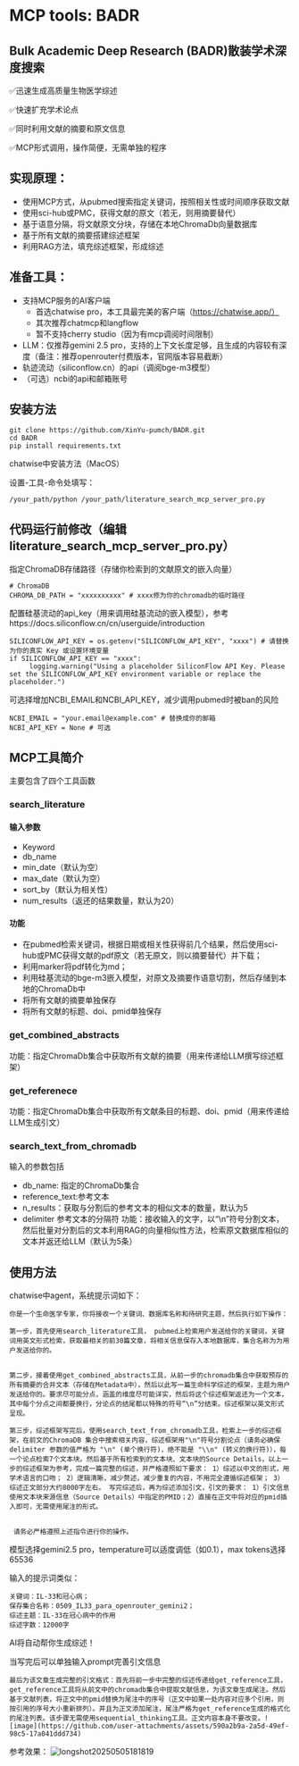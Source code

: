 # MCP tools: BADR
## Bulk Academic Deep Research (BADR)散装学术深度搜索

✅迅速生成高质量生物医学综述

✅快速扩充学术论点

✅同时利用文献的摘要和原文信息

✅MCP形式调用，操作简便，无需单独的程序


## 实现原理：
* 使用MCP方式，从pubmed搜索指定关键词，按照相关性或时间顺序获取文献
* 使用sci-hub或PMC，获得文献的原文（若无，则用摘要替代）
* 基于语意分隔，将文献原文分块，存储在本地ChromaDb向量数据库
* 基于所有文献的摘要搭建综述框架
* 利用RAG方法，填充综述框架，形成综述

## 准备工具：
* 支持MCP服务的AI客户端
  * 首选chatwise pro，本工具最完美的客户端（https://chatwise.app/）
  * 其次推荐chatmcp和langflow
  * 暂不支持cherry studio（因为有mcp调阅时间限制）
* LLM：仅推荐gemini 2.5 pro，支持的上下文长度足够，且生成的内容较有深度（备注：推荐openrouter付费版本，官网版本容易截断）
* 轨迹流动（siliconflow.cn）的api（调阅bge-m3模型）
* （可选）ncbi的api和邮箱账号


## 安装方法
```
git clone https://github.com/XinYu-pumch/BADR.git
cd BADR
pip install requirements.txt
```
chatwise中安装方法（MacOS）

设置-工具-命令处填写：
```
/your_path/python /your_path/literature_search_mcp_server_pro.py
```



## 代码运行前修改（编辑literature_search_mcp_server_pro.py）

指定ChromaDB存储路径（存储你检索到的文献原文的嵌入向量）
```
# ChromaDB
CHROMA_DB_PATH = "xxxxxxxxxx" # xxxx修为你的chromadb的临时路径
```
配置硅基流动的api_key（用来调用硅基流动的嵌入模型），参考https://docs.siliconflow.cn/cn/userguide/introduction
```
SILICONFLOW_API_KEY = os.getenv("SILICONFLOW_API_KEY", "xxxx") # 请替换为你的真实 Key 或设置环境变量
if SILICONFLOW_API_KEY == "xxxx":
     logging.warning("Using a placeholder SiliconFlow API Key. Please set the SILICONFLOW_API_KEY environment variable or replace the placeholder.")
```
可选择增加NCBI_EMAIL和NCBI_API_KEY，减少调用pubmed时被ban的风险
```
NCBI_EMAIL = "your.email@example.com" # 替换成你的邮箱
NCBI_API_KEY = None # 可选
```

## MCP工具简介
主要包含了四个工具函数
### search_literature

#### 输入参数
* Keyword
* db_name
* min_date（默认为空）
* max_date（默认为空）
* sort_by（默认为相关性）
* num_results（返还的结果数量，默认为20）
#### 功能
* 在pubmed检索关键词，根据日期或相关性获得前几个结果，然后使用sci-hub或PMC获得文献的pdf原文（若无原文，则以摘要替代）并下载；
* 利用marker将pdf转化为md；
* 利用硅基流动的bge-m3嵌入模型，对原文及摘要作语意切割，然后存储到本地的ChromaDb中
* 将所有文献的摘要单独保存
* 将所有文献的标题、doi、pmid单独保存



### get_combined_abstracts
功能：指定ChromaDb集合中获取所有文献的摘要（用来传递给LLM撰写综述框架）

### get_referenece
功能：指定ChromaDb集合中获取所有文献条目的标题、doi、pmid（用来传递给LLM生成引文）


### search_text_from_chromadb
输入的参数包括
* db_name: 指定的ChromaDb集合
* reference_text:参考文本
* n_results：获取与分割后的参考文本的相似文本的数量，默认为5
* delimiter 参考文本的分隔符
功能：接收输入的文字，以“\n”符号分割文本，然后批量对分割后的文本利用RAG的向量相似性方法，检索原文数据库相似的文本并返还给LLM（默认为5条）



## 使用方法
chatwise中agent，系统提示词如下：

```
你是一个生命医学专家，你将接收一个关键词、数据库名称和待研究主题，然后执行如下操作：

第一步，首先使用search_literature工具， pubmed上检索用户发送给你的关键词，关键词用英文形式检索，获取最相关的前30篇文章，将相关信息保存入本地数据库，集合名称为为用户发送给你的。


第二步，接着使用get_combined_abstracts工具，从前一步的chromadb集合中获取预存的所有摘要的合并文本（存储在Metadata中），然后以此写一篇生命科学综述的框架，主题为用户发送给你的。要求尽可能分点，涵盖的维度尽可能详实，然后将这个综述框架返还为一个文本，其中每个分点之间都要换行，分论点的结尾都以特殊的符号“\n”分结束。综述框架以英文形式呈现。

第三步，综述框架写完后，使用search_text_from_chromadb工具，检索上一步的综述框架，在前文的ChromaDB 集合中搜索相关内容，综述框架用"\n"符号分割论点（请务必确保 delimiter 参数的值严格为 "\n" (单个换行符)，绝不能是 "\\n" (转义的换行符)），每一个论点检索7个文本块。然后基于所有检索到的文本块、文本块的Source Details，以上一步的综述框架为参考，完成一篇完整的综述，并严格遵照如下要求： 1）综述以中文的形式，用学术语言的口吻； 2）逻辑清晰，减少赘述，减少重复的内容，不用完全遵循综述框架； 3）综述正文部分大约8000字左右。 写完综述后，再为综述添加引文，引文的要求： 1）引文信息使用文本块来源信息（Source Details）中指定的PMID；2）直接在正文中将对应的pmid插入即可，无需使用尾注的形式。 


 请务必严格遵照上述指令进行你的操作。
```


模型选择gemini2.5 pro，temperature可以适度调低（如0.1），max tokens选择 65536

输入的提示词类似：
```
关键词：IL-33和冠心病；
保存集合名称：0509_IL33_para_openrouter_gemini2；
综述主题：IL-33在冠心病中的作用 
综述字数：12000字 
```

AI将自动帮你生成综述！

当写完后可以单独输入prompt完善引文信息
```
最后为该文章生成完整的引文格式：首先将前一步中完整的综述传递给get_reference工具，get_reference工具将从前文中的chromadb集合中提取文献信息，为该文章生成尾注。然后基于文献列表，将正文中的pmid替换为尾注中的序号（正文中如果一处内容对应多个引用，则按引用的序号大小重新排列）。并且为正文添加尾注，尾注严格为get_reference生成的格式化的尾注列表。该步骤无需使用sequential_thinking工具。正文内容本身不要改变。![image](https://github.com/user-attachments/assets/590a2b9a-2a5d-49ef-98c5-17a041ddd734)

```
参考效果：
![longshot20250505181819](https://github.com/user-attachments/assets/7d83023c-0876-4f0a-a3db-f0bffd22a743)

















